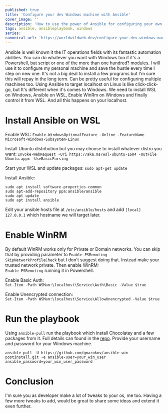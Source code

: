 ```yaml
---
published: true
title: 'Configure your dev Windows machine with Ansible'
cover_image: ''
description: 'How to use the power of Ansible for configuring your own Windows environment'
tags: ansible, ansibleplaybook, windows
series:
canonical_url: 'https://worldwildweb.dev/configure-your-dev-windows-machine-with-ansible/'
---
```


Ansible is well known it the IT operations fields with its fantastic automation abilities.
You can do whatever you want with Windows too if it's a Powershell, bat script or one of the more than one hundred? modules.
I will use it to configure my personal machine and save the hustle every time I step on new one.
It's not a big deal to install a few programs but I'm sure this will repay in the long term. Can be pretty useful for configuring multiple machines too.
Using Ansible to target localhost on Linux is like click-click-go, but It's different when it's comes to Windows.
We need to install WSL on Windows, Ansible on WSL, Enable WinRm on Windows and finally control it from WSL.
And all this happens on your localhost.

# Install Ansible on WSL

Enable WSL:
`Enable-WindowsOptionalFeature -Online -FeatureName Microsoft-Windows-Subsystem-Linux`

Install Ubuntu distribution but you may choose to install whatever distro you want:
`Invoke-WebRequest -Uri https://aka.ms/wsl-ubuntu-1604 -OutFile Ubuntu.appx -UseBasicParsing`

Start your WSL and update packages:
`sudo apt-get update`

Install Ansible:

```
sudo apt install software-properties-common
sudo apt-add-repository ppa:ansible/ansible
sudo apt update
sudo apt install ansible
```

Edit your ansible hosts file at `/etc/ansible/hosts` and add `[local] 127.0.0.1`
which hostname we will target later.

# Enable WinRM

By default WinRM works only for Private or Domain networks. You can skip that by providing parameter to `Enable-PSRemoting -SkipNetworkProfileCheck` but I don't suggest doing that. Instead make your trusted network private.
Then enable WinRM:  
`Enable-PSRemoting` running it in Powershell.

Enable Basic Auth:  
`Set-Item -Path WSMan:\localhost\Service\Auth\Basic -Value $true`

Enable Unencrypted connection:  
`Set-Item -Path WSMan:\localhost\Service\AllowUnencrypted -Value $true`

# Run the playbook

Using `ansible-pull` run the playbook which install Chocolatey and a few packages from it. Full details can found in the [repo](https://github.com/gmarokov/ansible-win-postinstall). Provide your username and password for your Windows machine.

`ansible-pull –U https://github.com/gmarokov/ansible-win-postinstall.git -e ansible-user=your_win_user ansible_password=your_win_user_password`

# Conclusion

I'm sure you as developer make a lot of tweaks to your os, me too. Having a few more tweaks to add, would be great to share some ideas and extend it even further.
